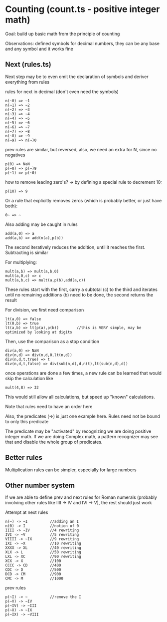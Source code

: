 Counting (count.ts - positive integer math)
==========

Goal: build up basic math from the principle of counting

Observations: defined symbols for decimal numbers, they can be any base and any symbol and it works fine

Next (rules.ts)
-----
Next step may be to even omit the declaration of symbols and deriver everything from rules

rules for next in decimal (don't even need the symbols)

	n(~0) => ~1
	n(~1) => ~2
	n(~2) => ~3
	n(~3) => ~4
	n(~4) => ~5
	n(~5) => ~6
	n(~6) => ~7
	n(~7) => ~8
	n(~8) => ~9
	n(~9) => n(~)0

prev rules are similar, but reversed, also, we need an extra for N, since no negatives

	p(0) => NaN
	p(~0) => p(~)9
	p(~1) => p(~0)

how to remove leading zero's? -> by defining a special rule to decrement 10:

	p(10) => 9

Or a rule that explicitly removes zeros (which is probably better, or just have both):

	0~ => ~

Also adding may be caught in rules

	add(a,0) => a
	add(a,b) => add(n(a),p(b))

The second iteratively reduces the addition, until it reaches the first. Subtracting is similar

For multiplying:

	mult(a,b) => mult(a,b,0)
	mult(a,0,c) => c
	mult(a,b,c) => mult(a,p(b),add(a,c))

These rules start with the first, carry a subtotal (c) to the third and iterates until no remaining additions (b) need to be done, the second returns the result

For division, we first need comparison

	lt(a,0) => false
	lt(0,b) => true
	lt(a,b) => lt(p(a),p(b))		//this is VERY simple, may be optimized by looking at digits

Then, use the comparison as a stop condition

	div(a,0) => NaN
	div(n,d) => div(n,d,0,lt(n,d))
	div(n,d,t,true) => t
	div(n,d,t,false) => div(sub(n,d),d,n(t),lt(sub(n,d),d))

once operations are done a few times, a new rule can be learned that would skip the calculation
like

	mult(4,8) => 32

This would still allow all calculations, but speed up "known" calculations.

Note that rules need to have an order here

Also, the predicates (=>) is just one example here. Rules need not be bound to only this predicate

The predicate may be "activated" by recognizing we are doing positive integer math. If we are doing Complex math, a pattern recognizer may see that and disable the whole group of predicates.

Better rules
------------

Multiplication rules can be simpler, especially for large numbers

Other number system
------------

If we are able to define prev and next rules for Roman numerals (probably involving other rules like IIII -> IV and IVI -> V), the rest should just work

Attempt at next rules

	n(~) -> ~I			//adding an I
	n(0) -> I			//notion of 0
	IIII -> ~IV			//4 rewriting
	IVI -> ~V			//5 rewriting
	VIIII -> ~IX		//9 rewriting
	IXI -> ~X			//10 rewriting
	XXXX -> XL			//40 rewriting
	XLX	-> L			//50 rewriting
	LXL -> XC			//90 rewriting
	XCX -> X			//100
	CCCC -> CD			//400
	CDC -> D			//500
	DCD -> CM			//900
	CMC -> M			//1000

prev rules

	p(~I) -> ~			//remove the I
	p(~V) -> ~IV
	p(~IV) -> ~III
	p(~X) -> ~IX
	p(~IX) -> ~VIII
	